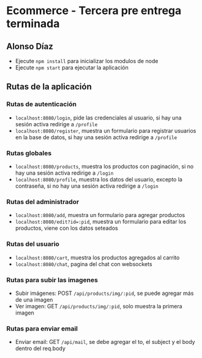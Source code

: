 # Ecommerce - Tercera pre entrega terminada

## Alonso Díaz

-   Ejecute `npm install` para inicializar los modulos de node
-   Ejecute `npm start` para ejecutar la aplicación

## Rutas de la aplicación

### Rutas de autenticación

-   `localhost:8080/login`, pide las credenciales al usuario, si hay una sesión activa redirige a `/profile`
-   `localhost:8080/register`, muestra un formulario para registrar usuarios en la base de datos, si hay una sesión activa redirige a `/profile`

### Rutas globales

-   `localhost:8080/products`, muestra los productos con paginación, si no hay una sesión activa redirige a `/login`
-   `localhost:8080/profile`, muestra los datos del usuario, excepto la contraseña, si no hay una sesión activa redirige a `/login`

### Rutas del administrador

-   `localhost:8080/add`, muestra un formulario para agregar productos
-   `localhost:8080/edit?id=:pid`, muestra un formulario para editar los productos, viene con los datos seteados

### Rutas del usuario

-   `localhost:8080/cart`, muestra los productos agregados al carrito
-   `localhost:8080/chat`, pagina del chat con websockets

### Rutas para subir las imagenes

-   Subir imágenes: POST `/api/products/img/:pid`, se puede agregar más de una imagen
-   Ver imagen: GET `/api/products/img/:pid`, solo muestra la primera imagen

### Rutas para enviar email

-   Enviar email: GET `/api/mail`, se debe agregar el to, el subject y el body dentro del req.body
